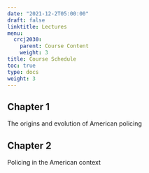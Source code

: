 ```yaml
---
date: "2021-12-2T05:00:00"
draft: false
linktitle: Lectures
menu:
  crcj2030:
    parent: Course Content
    weight: 3
title: Course Schedule
toc: true
type: docs
weight: 3
---
```


## Chapter 1

The origins and evolution of American policing

## Chapter 2

Policing in the American context
